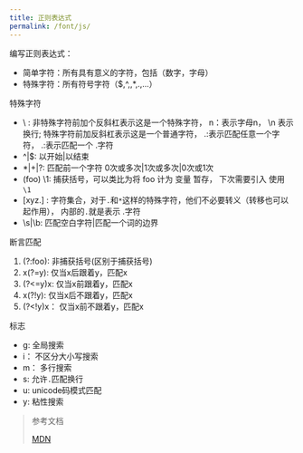 ```yaml
---
title: 正则表达式
permalink: /font/js/
---
```


编写正则表达式：
* 简单字符：所有具有意义的字符，包括（数字，字母）
* 特殊字符：所有符号字符（$,^,\,*,.,...）

特殊字符
* \ : 非特殊字符前加个反斜杠表示这是一个特殊字符， n：表示字母n， \n 表示换行; 
特殊字符前加反斜杠表示这是一个普通字符， .:表示匹配任意一个字符， \.:表示匹配一个 .字符
* ^|$: 以开始|以结束
* *|+|?: 匹配前一个字符 0次或多次|1次或多次|0次或1次
* (foo) \1: 捕获括号，可以类比为将 foo 计为 变量 暂存， 下次需要引入 使用 `\1` 
* [xyz.] : 字符集合，对于`.`和`*`这样的特殊字符，他们不必要转义（转移也可以起作用）， 内部的`.`就是表示 .字符
* \s|\b: 匹配空白字符|匹配一个词的边界

断言匹配
1. (?:foo): 非捕获括号(区别于捕获括号)
2. x(?=y): 仅当x后跟着y，匹配x
3. (?<=y)x: 仅当x前跟着y，匹配x
4. x(?!y): 仅当x后不跟着y，匹配x
5. (?<!y)x： 仅当x前不跟着y，匹配x

标志
* g: 全局搜索
* i： 不区分大小写搜索
* m： 多行搜索
* s: 允许`.`匹配换行
* u: unicode码模式匹配
* y: 粘性搜索


>参考文档
> 
> [MDN](https://developer.mozilla.org/zh-CN/docs/Web/JavaScript/Guide/Regular_Expressions)